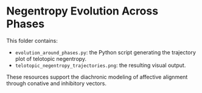 # Negentropy Evolution Across Phases

This folder contains:

- `evolution_around_phases.py`: the Python script generating the trajectory plot of telotopic negentropy.
- `telotopic_negentropy_trajectories.png`: the resulting visual output.

These resources support the diachronic modeling of affective alignment through conative and inhibitory vectors.

